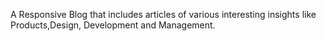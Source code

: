A Responsive Blog that includes articles of various interesting insights like Products,Design, Development and Management.

